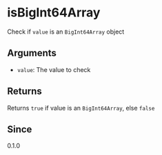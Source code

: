 # isBigInt64Array

Check if `value` is an `BigInt64Array` object

## Arguments

- `value`: The value to check

## Returns

Returns `true` if value is an `BigInt64Array`, else `false`

## Since

0.1.0
